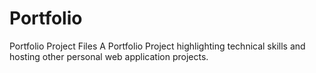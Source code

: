 # Portfolio
Portfolio Project Files
A Portfolio Project highlighting technical skills and hosting other personal web application projects.
